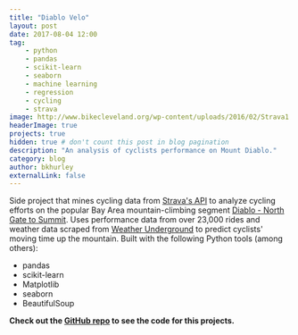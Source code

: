```yaml
---
title: "Diablo Velo"
layout: post
date: 2017-08-04 12:00
tag: 
    - python
    - pandas
    - scikit-learn
    - seaborn
    - machine learning
    - regression
    - cycling
    - strava
image: http://www.bikecleveland.org/wp-content/uploads/2016/02/Strava1.png
headerImage: true
projects: true
hidden: true # don't count this post in blog pagination
description: "An analysis of cyclists performance on Mount Diablo."
category: blog
author: bkhurley
externalLink: false
---
```


Side project that mines cycling data from [Strava's API](https://strava.github.io/api/) to analyze cycling efforts on the popular Bay Area mountain-climbing segment [Diablo - North Gate to Summit](https://www.strava.com/segments/656860). Uses performance data from over 23,000 rides and weather data scraped from [Weather Underground](http://wunderground.com) to predict cyclists' moving time up the mountain. Built with the following Python tools (among others):

- pandas
- scikit-learn
- Matplotlib
- seaborn
- BeautifulSoup

**Check out the [GitHub repo](https://github.com/bkhurley/diablo_velo) to see the code for this projects.**

